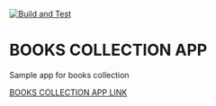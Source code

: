 [![Build and Test](https://github.com/petaryankov/Books-Collection-App/actions/workflows/pipline.yml/badge.svg)]([https://github.com/petaryankov/Books-Collection-App/actions/workflows/pipline.yml](https://github.com/petaryankov/Books-Collection-App/actions/workflows/pipline.yml))

# BOOKS COLLECTION APP
Sample app for books collection

[BOOKS COLLECTION APP LINK](https://petaryankov-lqpj.onrender.com)
